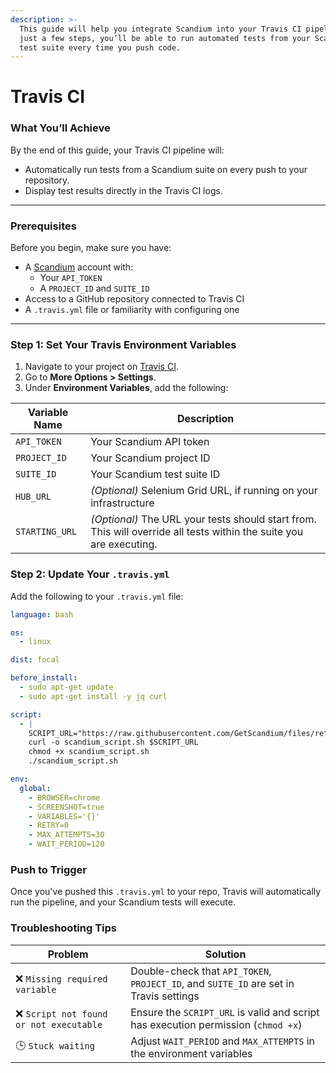 ```yaml
---
description: >-
  This guide will help you integrate Scandium into your Travis CI pipeline. With
  just a few steps, you’ll be able to run automated tests from your Scandium
  test suite every time you push code.
---
```


# Travis CI

### What You’ll Achieve

By the end of this guide, your Travis CI pipeline will:

* Automatically run tests from a Scandium suite on every push to your repository.
* Display test results directly in the Travis CI logs.

***

### Prerequisites

Before you begin, make sure you have:

* A [Scandium](https://getscandium.com) account with:
  * Your `API_TOKEN`
  * A `PROJECT_ID` and `SUITE_ID`
* Access to a GitHub repository connected to Travis CI
* A `.travis.yml` file or familiarity with configuring one

***

### Step 1: Set Your Travis Environment Variables

1. Navigate to your project on [Travis CI](https://travis-ci.com/).
2. Go to **More Options > Settings**.
3. Under **Environment Variables**, add the following:

| Variable Name  | Description                                                                                                         |
| -------------- | ------------------------------------------------------------------------------------------------------------------- |
| `API_TOKEN`    | Your Scandium API token                                                                                             |
| `PROJECT_ID`   | Your Scandium project ID                                                                                            |
| `SUITE_ID`     | Your Scandium test suite ID                                                                                         |
| `HUB_URL`      | _(Optional)_ Selenium Grid URL, if running on your infrastructure                                                   |
| `STARTING_URL` | _(Optional)_ The URL your tests should start from. This will override all tests within the suite you are executing. |

### Step 2: Update Your `.travis.yml`

Add the following to your `.travis.yml` file:

```yaml
language: bash

os:
  - linux

dist: focal

before_install:
  - sudo apt-get update
  - sudo apt-get install -y jq curl

script:
  - |
    SCRIPT_URL="https://raw.githubusercontent.com/GetScandium/files/refs/heads/main/scandium_script.sh"
    curl -o scandium_script.sh $SCRIPT_URL
    chmod +x scandium_script.sh
    ./scandium_script.sh

env:
  global:
    - BROWSER=chrome
    - SCREENSHOT=true
    - VARIABLES='{}'
    - RETRY=0
    - MAX_ATTEMPTS=30
    - WAIT_PERIOD=120
```

### Push to Trigger

Once you've pushed this `.travis.yml` to your repo, Travis will automatically run the pipeline, and your Scandium tests will execute.

### Troubleshooting Tips

| Problem                                | Solution                                                                               |
| -------------------------------------- | -------------------------------------------------------------------------------------- |
| ❌ `Missing required variable`          | Double-check that `API_TOKEN`, `PROJECT_ID`, and `SUITE_ID` are set in Travis settings |
| ❌ `Script not found or not executable` | Ensure the `SCRIPT_URL` is valid and script has execution permission (`chmod +x`)      |
| 🕒 `Stuck waiting`                     | Adjust `WAIT_PERIOD` and `MAX_ATTEMPTS` in the environment variables                   |
